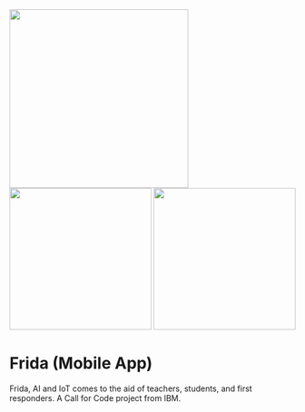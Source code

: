 <div>
<img width="315" src="https://i.imgur.com/N6GkC3a.jpg"/>
<img width="250" src="https://i.imgur.com/X5nU2l8.jpg"/>
<img width="250" src="https://i.imgur.com/jmowagR.jpg"/>
</div>

# Frida (Mobile App)
Frida, AI and IoT comes to the aid of teachers, students, and first responders. A Call for Code project from IBM.
  
